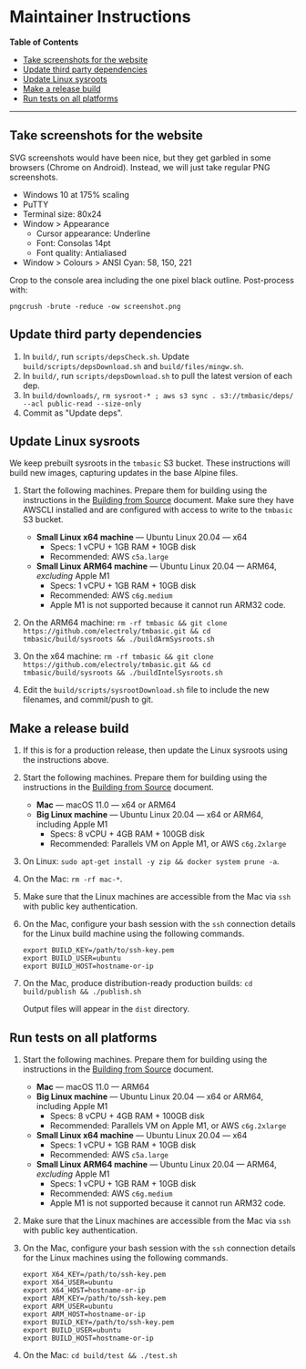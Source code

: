 # Maintainer Instructions

<!-- update the table of contents with: doctoc --github maintainer-instructions.md -->
<!-- START doctoc generated TOC please keep comment here to allow auto update -->
<!-- DON'T EDIT THIS SECTION, INSTEAD RE-RUN doctoc TO UPDATE -->
**Table of Contents**

- [Take screenshots for the website](#take-screenshots-for-the-website)
- [Update third party dependencies](#update-third-party-dependencies)
- [Update Linux sysroots](#update-linux-sysroots)
- [Make a release build](#make-a-release-build)
- [Run tests on all platforms](#run-tests-on-all-platforms)

<!-- END doctoc generated TOC please keep comment here to allow auto update -->

___

## Take screenshots for the website
SVG screenshots would have been nice, but they get garbled in some browsers (Chrome on Android). Instead, we will just take regular PNG screenshots.

- Windows 10 at 175% scaling
- PuTTY
- Terminal size: 80x24
- Window > Appearance
    - Cursor appearance: Underline
    - Font: Consolas 14pt
    - Font quality: Antialiased
- Window > Colours > ANSI Cyan: 58, 150, 221

Crop to the console area including the one pixel black outline. Post-process with:

```
pngcrush -brute -reduce -ow screenshot.png
```

## Update third party dependencies

1. In `build/`, run `scripts/depsCheck.sh`. Update `build/scripts/depsDownload.sh` and `build/files/mingw.sh`.
1. In `build/`, run `scripts/depsDownload.sh` to pull the latest version of each dep.
1. In `build/downloads/`, `rm sysroot-* ; aws s3 sync . s3://tmbasic/deps/ --acl public-read --size-only`
1. Commit as "Update deps".

## Update Linux sysroots

We keep prebuilt sysroots in the `tmbasic` S3 bucket. These instructions will build new images, capturing updates in the base Alpine files.

1. Start the following machines. Prepare them for building using the instructions in the [Building from Source](https://github.com/electroly/tmbasic/blob/master/doc/building-from-source.md) document. Make sure they have AWSCLI installed and are configured with access to write to the `tmbasic` S3 bucket.

    - **Small Linux x64 machine** &mdash; Ubuntu Linux 20.04 &mdash; x64
        - Specs: 1 vCPU + 1GB RAM + 10GB disk
        - Recommended: AWS `c5a.large`
    - **Small Linux ARM64 machine** &mdash; Ubuntu Linux 20.04 &mdash; ARM64, *excluding* Apple M1
        - Specs: 1 vCPU + 1GB RAM + 10GB disk
        - Recommended: AWS `c6g.medium`
        - Apple M1 is not supported because it cannot run ARM32 code.

1. On the ARM64 machine: `rm -rf tmbasic && git clone https://github.com/electroly/tmbasic.git && cd tmbasic/build/sysroots && ./buildArmSysroots.sh`

1. On the x64 machine: `rm -rf tmbasic && git clone https://github.com/electroly/tmbasic.git && cd tmbasic/build/sysroots && ./buildIntelSysroots.sh`

1. Edit the `build/scripts/sysrootDownload.sh` file to include the new filenames, and commit/push to git.

## Make a release build

1. If this is for a production release, then update the Linux sysroots using the instructions above.

1. Start the following machines. Prepare them for building using the instructions in the [Building from Source](https://github.com/electroly/tmbasic/blob/master/doc/building-from-source.md) document.

    - **Mac** &mdash; macOS 11.0 &mdash; x64 or ARM64
    - **Big Linux machine** &mdash; Ubuntu Linux 20.04 &mdash; x64 or ARM64, including Apple M1
        - Specs: 8 vCPU + 4GB RAM + 100GB disk
        - Recommended: Parallels VM on Apple M1, or AWS `c6g.2xlarge`

1. On Linux: `sudo apt-get install -y zip && docker system prune -a`.

1. On the Mac: `rm -rf mac-*`.

1. Make sure that the Linux machines are accessible from the Mac via `ssh` with public key authentication.

1. On the Mac, configure your bash session with the `ssh` connection details for the Linux build machine using the following commands.

    ```
    export BUILD_KEY=/path/to/ssh-key.pem
    export BUILD_USER=ubuntu
    export BUILD_HOST=hostname-or-ip
    ```

1. On the Mac, produce distribution-ready production builds: `cd build/publish && ./publish.sh`

    Output files will appear in the `dist` directory.

## Run tests on all platforms

1. Start the following machines. Prepare them for building using the instructions in the [Building from Source](https://github.com/electroly/tmbasic/blob/master/doc/building-from-source.md) document.

    - **Mac** &mdash; macOS 11.0 &mdash; ARM64
    - **Big Linux machine** &mdash; Ubuntu Linux 20.04 &mdash; x64 or ARM64, including Apple M1
        - Specs: 8 vCPU + 4GB RAM + 100GB disk
        - Recommended: Parallels VM on Apple M1, or AWS `c6g.2xlarge`
    - **Small Linux x64 machine** &mdash; Ubuntu Linux 20.04 &mdash; x64
        - Specs: 1 vCPU + 1GB RAM + 10GB disk
        - Recommended: AWS `c5a.large`
    - **Small Linux ARM64 machine** &mdash; Ubuntu Linux 20.04 &mdash; ARM64, *excluding* Apple M1
        - Specs: 1 vCPU + 1GB RAM + 10GB disk
        - Recommended: AWS `c6g.medium`
        - Apple M1 is not supported because it cannot run ARM32 code.

1. Make sure that the Linux machines are accessible from the Mac via `ssh` with public key authentication.

1. On the Mac, configure your bash session with the `ssh` connection details for the Linux machines using the following commands.

    ```
    export X64_KEY=/path/to/ssh-key.pem
    export X64_USER=ubuntu
    export X64_HOST=hostname-or-ip
    export ARM_KEY=/path/to/ssh-key.pem
    export ARM_USER=ubuntu
    export ARM_HOST=hostname-or-ip
    export BUILD_KEY=/path/to/ssh-key.pem
    export BUILD_USER=ubuntu
    export BUILD_HOST=hostname-or-ip
    ```

1. On the Mac: `cd build/test && ./test.sh`
